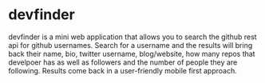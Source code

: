 # devfinder
devfinder is a mini web application that allows you to search the github rest api for github usernames. Search for a username and the results will bring back their name, bio, twitter username, blog/website, how many repos that develpoer has as well as followers and the number of people they are following. Results come back in a user-friendly mobile first approach. 

